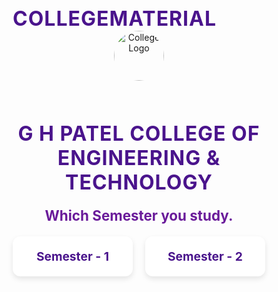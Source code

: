 # collegematerial
<!DOCTYPE html>
<html lang="en">
<head>
  <meta charset="UTF-8">
  <meta name="viewport" content="width=device-width, initial-scale=1.0">
  <title>year - 1</title>
  <style>
    /* Global styles */
    * {
      margin: 0;
      padding: 0;
      box-sizing: border-box;
    }

    body {
      font-family: "Segoe UI", Tahoma, Geneva, Verdana, sans-serif;
      background: linear-gradient(135deg, #e0f7fa, #e1bee7);
      color: #333;
      display: flex;
      flex-direction: column;
      align-items: center;
      min-height: 100vh;
      padding: 20px;
    }

    /* Header container for logo and title */
    header {
      display: flex;
      align-items: center;
      gap: 20px;
      margin-bottom: 20px;
      flex-wrap: wrap;
      justify-content: center;
      text-align: center;
    }

    header img {
      height: 80px;
      width: 80px;
      border-radius: 50%;
      transition: transform 0.3s;
    }

    header img:hover {
      transform: scale(1.1);
    }

    /* Main Title */
    h1 {
      font-size: 2rem;
      color: #4a148c;
      letter-spacing: 1px;
      text-transform: uppercase;
    }

    /* Subtitle */
    h2 {
      font-size: 1.4rem;
      margin: 20px 0;
      color: #6a1b9a;
      text-align: center;
    }

    /* Year list (2x2 layout) */
    ul {
      list-style: none;
      display: grid;
      grid-template-columns: repeat(2, 1fr); /* This makes it 2 horizontal, 2 vertical */
      gap: 20px;
      width: 100%;
      max-width: 600px;
      padding: 0;
    }

    li {
      background: white;
      border-radius: 12px;
      box-shadow: 0 4px 8px rgba(0,0,0,0.1);
      transition: transform 0.3s, box-shadow 0.3s;
      text-align: center;
    }

    li:hover {
      transform: translateY(-5px);
      box-shadow: 0 8px 16px rgba(0,0,0,0.15);
    }

    li a {
      display: block;
      text-decoration: none;
      padding: 20px;
      color: #4a148c;
      font-size: 1.2rem;
      font-weight: bold;
      transition: color 0.3s;
    }

    li a:hover {
      color: #d81b60;
    }

    /* Responsive */
    @media (max-width: 600px) {
      h1 {
        font-size: 1.5rem;
      }

      h2 {
        font-size: 1.2rem;
      }

      header {
        flex-direction: column;
      }

      ul {
        grid-template-columns: 1fr; /* stack vertically on small screens */
      }
    }
  </style>
</head>
<body>
  <header>
    <a href="https://www.gcet.ac.in/">
      <img src="https://i.pinimg.com/736x/7f/5f/c8/7f5fc8502f85a1cbaa6bc269f3a34296.jpg" alt="College Logo">
    </a>
    <h1>G H Patel College of Engineering & Technology</h1>
  </header>

  <h2>Which Semester you study.</h2>

  <!-- 2x2 Year list -->
   
  <ul>
    <li><a href="/college/sem1subject.html">Semester - 1</a></li>
    <li><a href="/college/sem2subject.html">Semester - 2</a></li>
   
  </ul>
</body>
</html>

 
